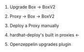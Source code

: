 1. Upgrade Box -> BoxV2
2. Proxy -> Box
   -> BoxV2

3. Deploy a Proxy manually
4. hardhat-deploy's built in proxies <-
5. Openzeppelin upgrades plugin
